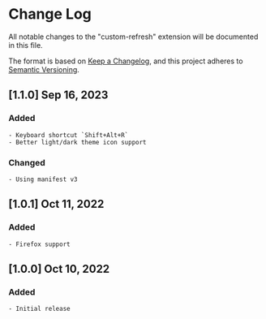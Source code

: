# Change Log
All notable changes to the "custom-refresh" extension will be documented in this file.

The format is based on [Keep a Changelog](https://keepachangelog.com/en/1.0.0/),
and this project adheres to [Semantic Versioning](https://semver.org/spec/v2.0.0.html).

## [1.1.0] Sep 16, 2023
### Added
    - Keyboard shortcut `Shift+Alt+R`
    - Better light/dark theme icon support
### Changed
    - Using manifest v3

## [1.0.1] Oct 11, 2022
### Added
    - Firefox support

## [1.0.0] Oct 10, 2022
### Added
    - Initial release

